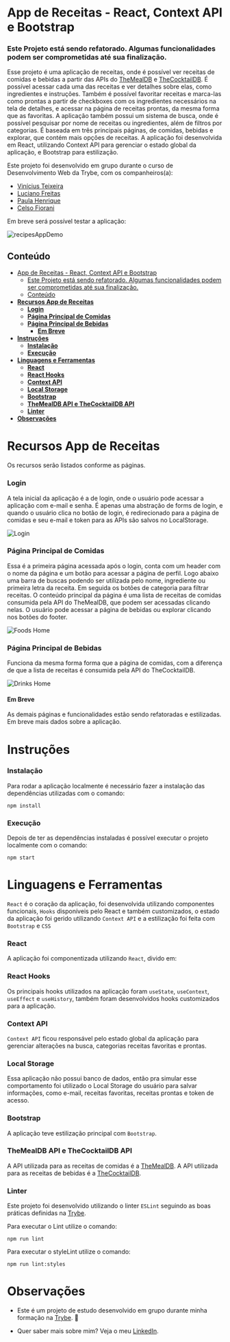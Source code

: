 # App de Receitas - React, Context API e Bootstrap
### Este Projeto está sendo refatorado. Algumas funcionalidades podem ser comprometidas até sua finalização.

Esse projeto é uma aplicação de receitas, onde é possível ver receitas de comidas e bebidas a partir das APIs do [TheMealDB](https://www.themealdb.com/api.php) e [TheCocktailDB](https://www.thecocktaildb.com/api.php). É possível acessar cada uma das receitas e ver detalhes sobre elas, como ingredientes e instruções. Também é possível favoritar receitas e marca-las como prontas a partir de checkboxes com os ingredientes necessários na tela de detalhes, e acessar na página de receitas prontas, da mesma forma que as favoritas. A aplicação também possui um sistema de busca, onde é possível pesquisar por nome de receitas ou ingredientes, além de filtros por categorias. É baseada em três principais páginas, de comidas, bebidas e explorar, que contém mais opções de receitas. A aplicação foi desenvolvida em React, utilizando Context API para gerenciar o estado global da aplicação, e Bootstrap para estilização.

Este projeto foi desenvolvido em grupo durante o curso de Desenvolvimento Web da Trybe, com os companheiros(a):
  - [Vinícius Teixeira](https://github.com/tex008)
  - [Luciano Freitas](https://github.com/Ludoug-f)
  - [Paula Henrique](https://github.com/henriquesPaula)
  - [Celso Fiorani](https://github.com/fioranicelso)

Em breve será possível testar a aplicação: []() 

![recipesAppDemo](./readmeImages/recipesAppDemo.png)

## Conteúdo

- [App de Receitas - React, Context API e Bootstrap](#app-de-receitas---react-context-api-e-bootstrap)
    - [Este Projeto está sendo refatorado. Algumas funcionalidades podem ser comprometidas até sua finalização.](#este-projeto-está-sendo-refatorado-algumas-funcionalidades-podem-ser-comprometidas-até-sua-finalização)
  - [Conteúdo](#conteúdo)
- [**Recursos App de Receitas**](#recursos-app-de-receitas)
    - [**Login**](#login)
    - [**Página Principal de Comidas**](#página-principal-de-comidas)
    - [**Página Principal de Bebidas**](#página-principal-de-bebidas)
      - [**Em Breve**](#em-breve)
- [**Instruções**](#instruções)
    - [**Instalação**](#instalação)
    - [**Execução**](#execução)
- [**Linguagens e Ferramentas**](#linguagens-e-ferramentas)
    - [**React**](#react)
    - [**React Hooks**](#react-hooks)
    - [**Context API**](#context-api)
    - [**Local Storage**](#local-storage)
    - [**Bootstrap**](#bootstrap)
    - [**TheMealDB API e TheCocktailDB API**](#themealdb-api-e-thecocktaildb-api)
    - [**Linter**](#linter)
- [**Observações**](#observações)

# **Recursos App de Receitas**
Os recursos serão listados conforme as páginas.

### **Login**

A tela inicial da aplicação é a de login, onde o usuário pode acessar a aplicação com e-mail e senha. É apenas uma abstração de forms de login, e quando o usuário clica no botão de login, é redirecionado para a página de comidas e seu e-mail e token para as APIs são salvos no LocalStorage.

![Login](./readmeImages/loginApp.png)

### **Página Principal de Comidas**

Essa é a primeira página acessada após o login, conta com um header com o nome da página e um botão para acessar a página de perfil. Logo abaixo uma barra de buscas podendo ser utilizada pelo nome, ingrediente ou primeira letra da receita. Em seguida os botões de categoria para filtrar receitas. O conteúdo principal da página é uma lista de receitas de comidas consumida pela API do TheMealDB, que podem ser acessadas clicando nelas. O usuário pode acessar a página de bebidas ou explorar clicando nos botões do footer.

![Foods Home](./readmeImages/foodsHomeApp.png)

### **Página Principal de Bebidas**

Funciona da mesma forma forma que a página de comidas, com a diferença de que a lista de receitas é consumida pela API do TheCocktailDB.

![Drinks Home](./readmeImages/drinksHomeApp.png)

#### **Em Breve**

As demais páginas e funcionalidades estão sendo refatoradas e estilizadas. Em breve mais dados sobre a aplicação.

# **Instruções**

### **Instalação**

Para rodar a aplicação localmente é necessário fazer a instalação das dependências utilizadas com o comando:

```
npm install
```
### **Execução**

Depois de ter as dependências instaladas é possível executar o projeto localmente com o comando:

```
npm start
```

# **Linguagens e Ferramentas**

`React` é o coração da aplicação, foi desenvolvida utilizando componentes funcionais, `Hooks` disponíveis pelo React e também customizados, o estado da aplicação foi gerido utilizando `Context API` e a estilização foi feita com `Bootstrap` e `CSS`

### **React**

A aplicação foi componentizada utilizando `React`, divido em:

### **React Hooks**

Os principais hooks utilizados na aplicação foram `useState`, `useContext`, `useEffect` e `useHistory`, também foram desenvolvidos hooks customizados para a aplicação.

### **Context API**

`Context API` ficou responsável pelo estado global da aplicação para gerenciar alterações na busca, categorias receitas favoritas e prontas.

### **Local Storage**

Essa aplicação não possui banco de dados, então pra simular esse comportamento foi utilizado o Local Storage do usuário para salvar informações, como e-mail, receitas favoritas, receitas prontas e token de acesso.

### **Bootstrap**

A aplicação teve estilização principal com `Bootstrap`.

### **TheMealDB API e TheCocktailDB API**

A API utilizada para as receitas de comidas é a [TheMealDB](https://www.themealdb.com/api.php).
A API utilizada para as receitas de bebidas é a [TheCocktailDB](https://www.thecocktaildb.com/api.php).

### **Linter**

Este projeto foi desenvolvido utilizando o linter `ESLint` seguindo as boas práticas definidas na [Trybe](https://www.betrybe.com/).

Para executar o Lint utilize o comando:
````
npm run lint
````

Para executar o styleLint utilize o comando:
````
npm run lint:styles
````

# **Observações**

- Este é um projeto de estudo desenvolvido em grupo durante minha formação na [Trybe](https://www.betrybe.com/). :rocket:

- Quer saber mais sobre mim? Veja o meu [LinkedIn](https://www.linkedin.com/in/vitorbss/).
